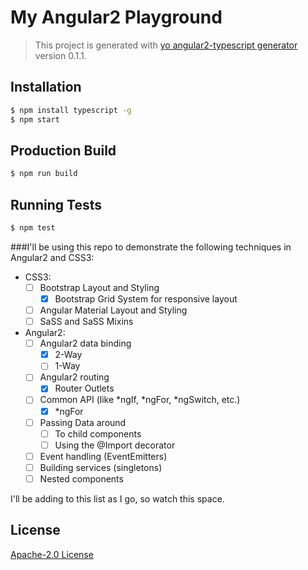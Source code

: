 # My Angular2 Playground
> This project is generated with [yo angular2-typescript generator](https://github.com/shibbir/generator-angular2-typescript) version 0.1.1.

## Installation

```bash
$ npm install typescript -g
$ npm start
```

## Production Build
```bash
$ npm run build
```

## Running Tests
```bash
$ npm test
```

###I'll be using this repo to demonstrate the following techniques in Angular2 and CSS3:

*   CSS3:
    - [ ] Bootstrap Layout and Styling
        - [x] Bootstrap Grid System for responsive layout
    - [ ] Angular Material Layout and Styling
    - [ ] SaSS and SaSS Mixins
*   Angular2:
    - [ ] Angular2 data binding
       - [x] 2-Way
       - [ ] 1-Way
    - [ ] Angular2 routing
        - [x] Router Outlets 
    - [ ] Common API (like *ngIf, *ngFor, *ngSwitch, etc.)
        - [x] *ngFor
    - [ ] Passing Data around
        - [ ] To child components
        - [ ] Using the @Import decorator
    - [ ] Event handling (EventEmitters)
    - [ ] Building services (singletons)
    - [ ] Nested components

I'll be adding to this list as I go, so watch this space.



## License
<a href="https://opensource.org/licenses/Apache-2.0">Apache-2.0 License</a>
